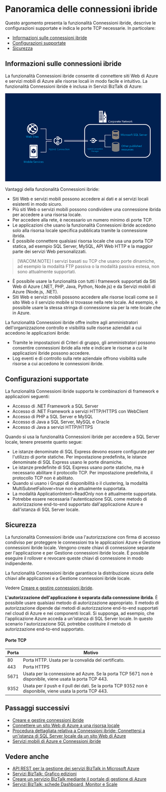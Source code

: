 <properties linkid="manage-services-integration-hybrid-connection" urlDisplayName="Hybrid Connections Overview - BizTalk Services" pageTitle="Hybrid Connections Overview | Azure" metaKeywords="BizTalk Services, BizTalk, websites, web sites, hybrid connections, Azure" description="Learn about hybrid connections, including Security." metaCanonical="" services="integration-services" documentationCenter="" title="Hybrid Connections Overview" authors="mandia" solutions="" manager="paulettm" editor="cgronlun" />

<tags ms.service="biztalk-services" ms.workload="integration" ms.tgt_pltfrm="na" ms.devlang="na" ms.topic="article" ms.date="01/01/1900" ms.author="mandia" />

# Panoramica delle connessioni ibride

Questo argomento presenta la funzionalità Connessioni ibride, descrive le configurazioni supportate e indica le porte TCP necessarie. In particolare:

-   [Informazioni sulle connessioni ibride][Informazioni sulle connessioni ibride]
-   [Configurazioni supportate][Configurazioni supportate]
-   [Sicurezza][Sicurezza]

## <a name="HCOverview"></a>Informazioni sulle connessioni ibride

La funzionalità Connessioni ibride consente di connettere siti Web di Azure e servizi mobili di Azure alle risorse locali in modo facile e intuitivo. La funzionalità Connessioni ibride è inclusa in Servizi BizTalk di Azure:

![Connessioni ibride][Connessioni ibride]

Vantaggi della funzionalità Connessioni ibride:

-   Siti Web e servizi mobili possono accedere ai dati e ai servizi locali esistenti in modo sicuro.
-   Più siti Web o servizi mobili possono condividere una connessione ibrida per accedere a una risorsa locale.
-   Per accedere alla rete, è necessario un numero minimo di porte TCP.
-   Le applicazioni che usano la funzionalità Connessioni ibride accedono solo alla risorsa locale specifica pubblicata tramite la connessione ibrida.
-   È possibile connettere qualsiasi risorsa locale che usa una porta TCP statica, ad esempio SQL Server, MySQL, API Web HTTP e la maggior parte dei servizi Web personalizzati.

> [WACOM.NOTE] I servizi basati su TCP che usano porte dinamiche, ad esempio la modalità FTP passiva o la modalità passiva estesa, non sono attualmente supportati.

-   È possibile usare la funzionalità con tutti i framework supportati da Siti Web di Azure (.NET, PHP, Java, Python, Node.js) e da Servizi mobili di Azure (Node.js, .NET).
-   Siti Web e servizi mobili possono accedere alle risorse locali come se il sito Web o il servizio mobile si trovasse nella rete locale. Ad esempio, è possibile usare la stessa stringa di connessione sia per la rete locale che in Azure.

La funzionalità Connessioni ibride offre inoltre agli amministratori dell'organizzazione controllo e visibilità sulle risorse aziendali a cui accedono le applicazioni ibride:

-   Tramite le impostazioni di Criteri di gruppo, gli amministratori possono consentire connessioni ibride alla rete e indicare le risorse a cui le applicazioni ibride possono accedere.
-   Log eventi e di controllo sulla rete aziendale offrono visibilità sulle risorse a cui accedono le connessioni ibride.

## <a name="KnownIssues"></a>Configurazioni supportate

La funzionalità Connessioni ibride supporta le combinazioni di framework e applicazioni seguenti:

-   Accesso di .NET Framework a SQL Server
-   Accesso di .NET Framework a servizi HTTP/HTTPS con WebClient
-   Accesso di PHP a SQL Server e MySQL
-   Accesso di Java a SQL Server, MySQL e Oracle
-   Accesso di Java a servizi HTTP/HTTPS

Quando si usa la funzionalità Connessioni ibride per accedere a SQL Server locale, tenere presente quanto segue:

-   Le istanze denominate di SQL Express devono essere configurate per l'utilizzo di porte statiche. Per impostazione predefinita, le istanze denominate di SQL Express usano le porte dinamiche.
-   Le istanze predefinite di SQL Express usano porte statiche, ma è necessario abilitare il protocollo TCP. Per impostazione predefinita, il protocollo TCP non è abilitato.
-   Quando si usano i Gruppi di disponibilità o il clustering, la modalità MultiSubnetFailover=true non è attualmente supportata.
-   La modalità ApplicationIntent=ReadOnly non è attualmente supportata.
-   Potrebbe essere necessaria l'autenticazione SQL come metodo di autorizzazione end-to-end supportato dall'applicazione Azure e dall'istanza di SQL Server locale.

## <a name="HCSecurity"></a>Sicurezza

La funzionalità Connessioni ibride usa l'autorizzazione con firma di accesso condiviso per proteggere le connessioni tra le applicazioni Azure e Gestione connessioni ibride locale. Vengono create chiavi di connessione separate per l'applicazione e per Gestione connessioni ibride locale. È possibile eseguire il rollover e revocare queste chiavi di connessione in modo indipendente.

La funzionalità Connessioni ibride garantisce la distribuzione sicura delle chiavi alle applicazioni e a Gestione connessioni ibride locale.

Vedere [Creare e gestire connessioni ibride][Creare e gestire connessioni ibride].

**L'autorizzazione dell'applicazione è separata dalla connessione ibrida**. È possibile usare qualsiasi metodo di autorizzazione appropriato. Il metodo di autorizzazione dipende dai metodi di autorizzazione end-to-end supportati nel cloud di Azure e nei componenti locali. Si supponga, ad esempio, che l'applicazione Azure acceda a un'istanza di SQL Server locale. In questo scenario l'autorizzazione SQL potrebbe costituire il metodo di autorizzazione end-to-end supportato.

#### Porte TCP

| **Porta** | Motivo                                                                                                      |
|-----------|-------------------------------------------------------------------------------------------------------------|
| 80        | Porta HTTP. Usata per la convalida del certificato.                                                         |
| 443       | Porta HTTPS                                                                                                 |
| 5671      | Usata per la connessione ad Azure. Se la porta TCP 5671 non è disponibile, viene usata la porta TCP 443.    |
| 9352      | Usata per il push e il pull dei dati. Se la porta TCP 9352 non è disponibile, viene usata la porta TCP 443. |

## Passaggi successivi

-   [Creare e gestire connessioni ibride][Creare e gestire connessioni ibride]
-   [Connettere un sito Web di Azure a una risorsa locale][Connettere un sito Web di Azure a una risorsa locale]
-   [Procedura dettagliata relativa a Connessioni ibride: Connettersi a un'istanza di SQL Server locale da un sito Web di Azure][Procedura dettagliata relativa a Connessioni ibride: Connettersi a un'istanza di SQL Server locale da un sito Web di Azure]
-   [Servizi mobili di Azure e Connessioni ibride][Servizi mobili di Azure e Connessioni ibride]

## Vedere anche

-   [API REST per la gestione dei servizi BizTalk in Microsoft Azure][API REST per la gestione dei servizi BizTalk in Microsoft Azure]
-   [Servizi BizTalk: Grafico edizioni][Servizi BizTalk: Grafico edizioni]
-   [Creare un servizio BizTalk mediante il portale di gestione di Azure][Creare un servizio BizTalk mediante il portale di gestione di Azure]
-   [Servizi BizTalk: schede Dashboard, Monitor e Scale][Servizi BizTalk: schede Dashboard, Monitor e Scale]

  [Informazioni sulle connessioni ibride]: #HCOverview
  [Configurazioni supportate]: #KnownIssues
  [Sicurezza]: #HCSecurity
  [Connessioni ibride]: ./media/integration-hybrid-connection-overview/WABS_HybridConnectionImage.png
  [Creare e gestire connessioni ibride]: http://azure.microsoft.com/it-it/documentation/articles/integration-hybrid-connection-create-manage
  [Connettere un sito Web di Azure a una risorsa locale]: http://go.microsoft.com/fwlink/p/?LinkId=397538
  [Procedura dettagliata relativa a Connessioni ibride: Connettersi a un'istanza di SQL Server locale da un sito Web di Azure]: http://go.microsoft.com/fwlink/?LinkID=397979
  [Servizi mobili di Azure e Connessioni ibride]: http://azure.microsoft.com/it-it/documentation/articles/mobile-services-dotnet-backend-hybrid-connections-get-started
  [API REST per la gestione dei servizi BizTalk in Microsoft Azure]: http://msdn.microsoft.com/library/azure/dn232347.aspx
  [Servizi BizTalk: Grafico edizioni]: http://go.microsoft.com/fwlink/p/?LinkID=302279
  [Creare un servizio BizTalk mediante il portale di gestione di Azure]: http://go.microsoft.com/fwlink/p/?LinkID=302280
  [Servizi BizTalk: schede Dashboard, Monitor e Scale]: http://go.microsoft.com/fwlink/p/?LinkID=302281
